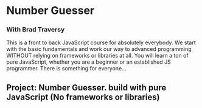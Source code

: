 <h1>Number Guesser</h1>

<h3>With Brad Traversy</h3>

<p>This is a front to back JavaScript course for absolutely everybody. We start with the basic fundamentals and work our way to advanced programming WITHOUT relying on frameworks or libraries at all. You will learn a ton of pure JavaScript, whether you are a beginner or an established JS programmer. There is something for everyone...</p>

<h2>Project: Number Guesser. build with pure JavaScript (No frameworks or libraries)</h3>